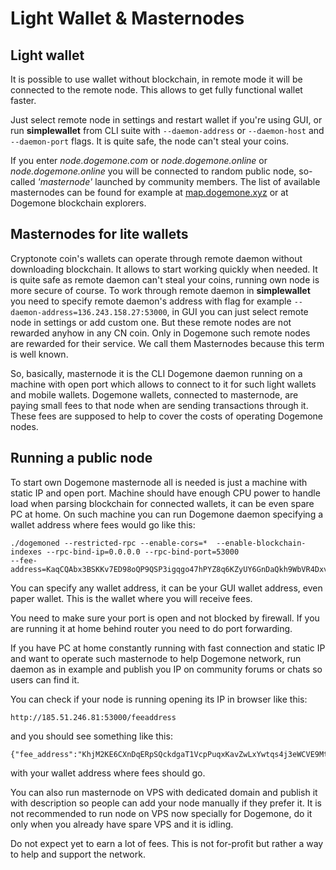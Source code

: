 # Light Wallet & Masternodes

## Light wallet

It is possible to use wallet without blockchain, in remote mode it will be connected to the remote node. This allows to get fully functional wallet faster.

Just select remote node in settings and restart wallet if you're using GUI, or run **simplewallet** from CLI suite with `--daemon-address` or `--daemon-host` and `--daemon-port` flags. It is quite safe, the node can't steal your coins.
			

If you enter *node.dogemone.com* or *node.dogemone.online* or *node.dogemone.online* you will be connected to random public node, so-called *'masternode'* launched by community members. The list of available masternodes can be found for example at [map.dogemone.xyz](http://map.dogemone.xyz/masternodes) or at Dogemone blockchain explorers.


## Masternodes for lite wallets

Cryptonote coin's wallets can operate through remote daemon without downloading blockchain. It allows to start working quickly when needed. It is quite safe as remote daemon can't steal your coins, running own node is more secure of course. To work through remote daemon in **simplewallet** you need to specify remote daemon's address with flag for example `--daemon-address=136.243.158.27:53000`, in GUI you can just select remote node in settings or add custom one. But these remote nodes are not rewarded anyhow in any CN coin. Only in Dogemone such remote nodes are rewarded for their service. We call them Masternodes because this term is well known.

So, basically, masternode it is the CLI Dogemone daemon running on a machine with open port which allows to connect to it for such light wallets and mobile wallets. Dogemone wallets, connected to masternode, are paying small fees to that node when are sending transactions through it. These fees are supposed to help to cover the costs of operating Dogemone nodes.


## Running a public node

To start own Dogemone masternode all is needed is just a machine with static IP and open port. Machine should have enough CPU power to handle load when parsing blockchain for connected wallets, it can be even spare PC at home. On such machine you can run Dogemone daemon specifying a wallet address where fees would go like this:
			
```
./dogemoned --restricted-rpc --enable-cors=*  --enable-blockchain-indexes --rpc-bind-ip=0.0.0.0 --rpc-bind-port=53000
--fee-address=KaqCQAbx3BSKKv7ED98oQP9QSP3igqgo47hPYZ8q6KZyUY6GnDaQkh9WbVR4DxvmCq8mZcKPg3wfWFJQ5CsyrxPqKcXC3rx
```
			
You can specify any wallet address, it can be your GUI wallet address, even paper wallet. This is the wallet where you will receive fees.</p>
			
You need to make sure your port is open and not blocked by firewall. If you are running it at home behind router you need to do port forwarding.</p>

If you have PC at home constantly running with fast connection and static IP and  want to operate such masternode to help Dogemone network, run daemon as in example and publish you IP on community forums or chats so users can find it.</p>
			
You can check if your node is running opening its IP in browser like this:
```
http://185.51.246.81:53000/feeaddress
```
and you should see something like this:
```
{"fee_address":"KhjM2KE6CXnDqERpSQckdgaT1VcpPuqxKavZwLxYwtqs4j3eWCVE9MtEV4xxdQVp13V4NYMRWbQqYG9jRw5XNkRUKLjfHwR","status":"OK"}
```
with your wallet address where fees should go.

You can also run masternode on VPS with dedicated domain and publish it with description so people can add your node manually if they prefer it. It is not recommended to run node on VPS now specially for Dogemone, do it only when you already have spare VPS and it is idling.

Do not expect yet to earn a lot of fees. This is not for-profit but rather a way to help and support the network.